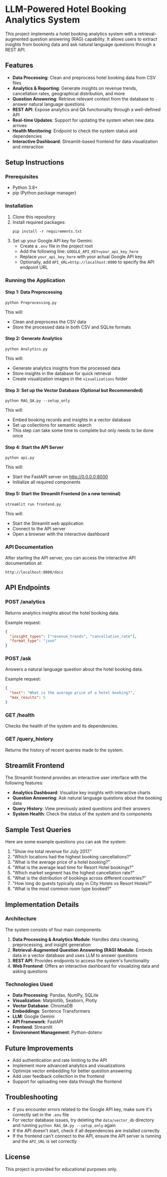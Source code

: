 # LLM-Powered Hotel Booking Analytics System

This project implements a hotel booking analytics system with a retrieval-augmented question answering (RAG) capability. It allows users to extract insights from booking data and ask natural language questions through a REST API.

## Features

- **Data Processing**: Clean and preprocess hotel booking data from CSV files
- **Analytics & Reporting**: Generate insights on revenue trends, cancellation rates, geographical distribution, and more
- **Question Answering**: Retrieve relevant context from the database to answer natural language questions
- **REST API**: Expose analytics and QA functionality through a well-defined API
- **Real-time Updates**: Support for updating the system when new data arrives
- **Health Monitoring**: Endpoint to check the system status and dependencies
- **Interactive Dashboard**: Streamlit-based frontend for data visualization and interaction

## Setup Instructions

### Prerequisites

- Python 3.8+ 
- pip (Python package manager)

### Installation

1. Clone this repository
2. Install required packages:
   ```
   pip install -r requirements.txt
   ```
3. Set up your Google API key for Gemini:
   - Create a `.env` file in the project root
   - Add the following line: `GOOGLE_API_KEY=your_api_key_here`
   - Replace `your_api_key_here` with your actual Google API key
   - Optionally, add `API_URL=http://localhost:8000` to specify the API endpoint URL

### Running the Application

#### Step 1: Data Preprocessing
```
python Preprocessing.py
```
This will:
- Clean and preprocess the CSV data
- Store the processed data in both CSV and SQLite formats

#### Step 2: Generate Analytics
```
python Analytics.py
```
This will:
- Generate analytics insights from the processed data
- Store insights in the database for quick retrieval
- Create visualization images in the `visualizations` folder

#### Step 3: Set up the Vector Database (Optional but Recommended)
```
python RAG_QA.py --setup_only
```
This will:
- Embed booking records and insights in a vector database
- Set up collections for semantic search
- This step can take some time to complete but only needs to be done once

#### Step 4: Start the API Server
```
python api.py
```
This will:
- Start the FastAPI server on http://0.0.0.0:8000
- Initialize all required components

#### Step 5: Start the Streamlit Frontend (in a new terminal)
```
streamlit run frontend.py
```
This will:
- Start the Streamlit web application
- Connect to the API server
- Open a browser with the interactive dashboard

### API Documentation

After starting the API server, you can access the interactive API documentation at:
```
http://localhost:8000/docs
```

## API Endpoints

### POST /analytics
Returns analytics insights about the hotel booking data.

Example request:
```json
{
  "insight_types": ["revenue_trends", "cancellation_rate"],
  "format_type": "json"
}
```

### POST /ask
Answers a natural language question about the hotel booking data.

Example request:
```json
{
  "text": "What is the average price of a hotel booking?",
  "max_results": 5
}
```

### GET /health
Checks the health of the system and its dependencies.

### GET /query_history
Returns the history of recent queries made to the system.

## Streamlit Frontend

The Streamlit frontend provides an interactive user interface with the following features:

- **Analytics Dashboard**: Visualize key insights with interactive charts
- **Question Answering**: Ask natural language questions about the booking data
- **Query History**: View previously asked questions and their answers
- **System Health**: Check the status of the system and its components

## Sample Test Queries

Here are some example questions you can ask the system:

1. "Show me total revenue for July 2017."
2. "Which locations had the highest booking cancellations?"
3. "What is the average price of a hotel booking?"
4. "What is the average lead time for Resort Hotel bookings?"
5. "Which market segment has the highest cancellation rate?"
6. "What is the distribution of bookings across different countries?"
7. "How long do guests typically stay in City Hotels vs Resort Hotels?"
8. "What is the most common room type booked?"

## Implementation Details

### Architecture

The system consists of four main components:

1. **Data Processing & Analytics Module**: Handles data cleaning, preprocessing, and insight generation
2. **Retrieval-Augmented Question Answering (RAG) Module**: Embeds data in a vector database and uses LLM to answer questions
3. **REST API**: Provides endpoints to access the system's functionality
4. **Web Frontend**: Offers an interactive dashboard for visualizing data and asking questions

### Technologies Used

- **Data Processing**: Pandas, NumPy, SQLite
- **Visualization**: Matplotlib, Seaborn, Plotly
- **Vector Database**: ChromaDB
- **Embeddings**: Sentence Transformers
- **LLM**: Google Gemini
- **API Framework**: FastAPI
- **Frontend**: Streamlit
- **Environment Management**: Python-dotenv

## Future Improvements

- Add authentication and rate limiting to the API
- Implement more advanced analytics and visualizations
- Optimize vector embedding for better question answering
- Add user feedback collection in the frontend
- Support for uploading new data through the frontend

## Troubleshooting

- If you encounter errors related to the Google API key, make sure it's correctly set in the `.env` file
- For vector database issues, try deleting the `data/vector_db` directory and running `python RAG_QA.py --setup_only` again
- If the API doesn't start, check if all dependencies are installed correctly
- If the frontend can't connect to the API, ensure the API server is running and the `API_URL` is set correctly

## License

This project is provided for educational purposes only. 